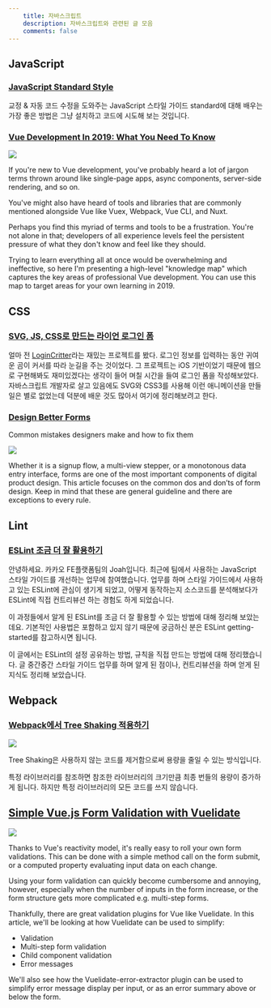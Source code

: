 ```yaml
---
    title: 자바스크립트
    description: 자바스크립트와 관련된 글 모음
    comments: false
---
```


## JavaScript

### [JavaScript Standard Style](https://standardjs.com/readme-kokr.html)  

교정 & 자동 코드 수정을 도와주는 JavaScript 스타일 가이드
standard에 대해 배우는 가장 좋은 방법은 그냥 설치하고 코드에 시도해 보는 것입니다.

### [Vue Development In 2019: What You Need To Know](https://vuejsdevelopers.com/2018/12/04/vue-js-2019-knowledge-map)  

![](https://vuejsdevelopers.com/images/posts/versions/vue_developer_knowledge_map_1200.webp)  

If you're new to Vue development, you've probably heard a lot of jargon terms thrown around like single-page apps, async components, server-side rendering, and so on.

You've might also have heard of tools and libraries that are commonly mentioned alongside Vue like Vuex, Webpack, Vue CLI, and Nuxt.

Perhaps you find this myriad of terms and tools to be a frustration. You're not alone in that; developers of all experience levels feel the persistent pressure of what they don't know and feel like they should.

Trying to learn everything all at once would be overwhelming and ineffective, so here I'm presenting a high-level "knowledge map" which captures the key areas of professional Vue development. You can use this map to target areas for your own learning in 2019.

## CSS  

### [SVG, JS, CSS로 만드는 라이언 로그인 폼](https://taegon.kim/archives/9658)  

얼마 전 [LoginCritter](https://github.com/cgoldsby/LoginCritter)라는 재밌는 프로젝트를 봤다. 로그인 정보를 입력하는 동안 귀여운 곰이 커서를 따라 눈길을 주는 것이었다. 그 프로젝트는 iOS 기반이었기 때문에 웹으로 구현해봐도 재미있겠다는 생각이 들어 며칠 시간을 들여 로그인 폼을 작성해보았다. 자바스크립트 개발자로 살고 있음에도 SVG와 CSS3를 사용해 이런 애니메이션을 만들 일은 별로 없었는데 덕분에 배운 것도 많아서 여기에 정리해보려고 한다.

### [Design Better Forms](https://uxdesign.cc/design-better-forms-96fadca0f49c)  

Common mistakes designers make and how to fix them

![](https://miro.medium.com/max/2880/1*VvQeOFsY57NJxtZmKyRnHA.jpeg)

Whether it is a signup flow, a multi-view stepper, or a monotonous data entry interface, forms are one of the most important components of digital product design. This article focuses on the common dos and don’ts of form design. Keep in mind that these are general guideline and there are exceptions to every rule.

## Lint

### [ESLint 조금 더 잘 활용하기](https://tech.kakao.com/2019/12/05/make-better-use-of-eslint/)  

안녕하세요. 카카오 FE플랫폼팀의 Joah입니다. 최근에 팀에서 사용하는 JavaScript 스타일 가이드를 개선하는 업무에 참여했습니다. 업무를 하며 스타일 가이드에서 사용하고 있는 ESLint에 관심이 생기게 되었고, 어떻게 동작하는지 소스코드를 분석해보다가 ESLint에 직접 컨트리뷰션 하는 경험도 하게 되었습니다.

이 과정들에서 알게 된 ESLint를 조금 더 잘 활용할 수 있는 방법에 대해 정리해 보았는데요. 기본적인 사용법은 포함하고 있지 않기 때문에 궁금하신 분은 ESLint getting-started를 참고하시면 됩니다.

이 글에서는 ESLint의 설정 공유하는 방법, 규칙을 직접 만드는 방법에 대해 정리했습니다. 글 중간중간 스타일 가이드 업무를 하며 알게 된 점이나, 컨트리뷰션을 하며 얻게 된 지식도 정리해 보았습니다.

## Webpack

### [Webpack에서 Tree Shaking 적용하기](https://medium.com/naver-fe-platform/webpack%EC%97%90%EC%84%9C-tree-shaking-%EC%A0%81%EC%9A%A9%ED%95%98%EA%B8%B0-1748e0e0c365)  

![](https://cdn-images-1.medium.com/fit/t/800/240/1*he7Z9ibRPt_aoEznzQZltA.png)  

Tree Shaking은 사용하지 않는 코드를 제거함으로써 용량을 줄일 수 있는 방식입니다.

특정 라이브러리를 참조하면 참조한 라이브러리의 크기만큼 최종 번들의 용량이 증가하게 됩니다. 하지만 특정 라이브러리의 모든 코드를 쓰지 않습니다.

## [Simple Vue.js Form Validation with Vuelidate](https://vuejsdevelopers.com/2018/08/27/vue-js-form-handling-vuelidate/)  

![](https://vuejsdevelopers.com/images/posts/versions/form_handling_vuelidate_1200.webp)

Thanks to Vue's reactivity model, it's really easy to roll your own form validations. This can be done with a simple method call on the form submit, or a computed property evaluating input data on each change.

Using your form validation can quickly become cumbersome and annoying, however, especially when the number of inputs in the form increase, or the form structure gets more complicated e.g. multi-step forms.

Thankfully, there are great validation plugins for Vue like Vuelidate. In this article, we'll be looking at how Vuelidate can be used to simplify:

- Validation
- Multi-step form validation
- Child component validation
- Error messages

We'll also see how the Vuelidate-error-extractor plugin can be used to simplify error message display per input, or as an error summary above or below the form.

